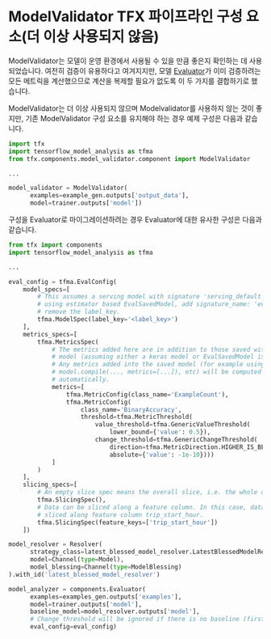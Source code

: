 # ModelValidator TFX 파이프라인 구성 요소(더 이상 사용되지 않음)

ModelValidator는 모델이 운영 환경에서 사용될 수 있을 만큼 좋은지 확인하는 데 사용되었습니다. 여전히 검증이 유용하다고 여겨지지만, 모델 [Evaluator](evaluator.md)가 이미 검증하려는 모든 메트릭을 계산했으므로 계산을 복제할 필요가 없도록 이 두 가지를 결합하기로 했습니다.

ModelValidator는 더 이상 사용되지 않으며 Modelvalidator를 사용하지 않는 것이 좋지만, 기존 ModelValidator 구성 요소를 유지해야 하는 경우 예제 구성은 다음과 같습니다.

```python
import tfx
import tensorflow_model_analysis as tfma
from tfx.components.model_validator.component import ModelValidator

...

model_validator = ModelValidator(
      examples=example_gen.outputs['output_data'],
      model=trainer.outputs['model'])
```

구성을 Evaluator로 마이그레이션하려는 경우 Evaluator에 대한 유사한 구성은 다음과 같습니다.

```python
from tfx import components
import tensorflow_model_analysis as tfma

...

eval_config = tfma.EvalConfig(
    model_specs=[
        # This assumes a serving model with signature 'serving_default'. If
        # using estimator based EvalSavedModel, add signature_name: 'eval' and
        # remove the label_key.
        tfma.ModelSpec(label_key='<label_key>')
    ],
    metrics_specs=[
        tfma.MetricsSpec(
            # The metrics added here are in addition to those saved with the
            # model (assuming either a keras model or EvalSavedModel is used).
            # Any metrics added into the saved model (for example using
            # model.compile(..., metrics=[...]), etc) will be computed
            # automatically.
            metrics=[
                tfma.MetricConfig(class_name='ExampleCount'),
                tfma.MetricConfig(
                    class_name='BinaryAccuracy',
                    threshold=tfma.MetricThreshold(
                        value_threshold=tfma.GenericValueThreshold(
                            lower_bound={'value': 0.5}),
                        change_threshold=tfma.GenericChangeThreshold(
                            direction=tfma.MetricDirection.HIGHER_IS_BETTER,
                            absolute={'value': -1e-10})))
            ]
        )
    ],
    slicing_specs=[
        # An empty slice spec means the overall slice, i.e. the whole dataset.
        tfma.SlicingSpec(),
        # Data can be sliced along a feature column. In this case, data is
        # sliced along feature column trip_start_hour.
        tfma.SlicingSpec(feature_keys=['trip_start_hour'])
    ])

model_resolver = Resolver(
      strategy_class=latest_blessed_model_resolver.LatestBlessedModelResolver,
      model=Channel(type=Model),
      model_blessing=Channel(type=ModelBlessing)
).with_id('latest_blessed_model_resolver')

model_analyzer = components.Evaluator(
      examples=examples_gen.outputs['examples'],
      model=trainer.outputs['model'],
      baseline_model=model_resolver.outputs['model'],
      # Change threshold will be ignored if there is no baseline (first run).
      eval_config=eval_config)
```
